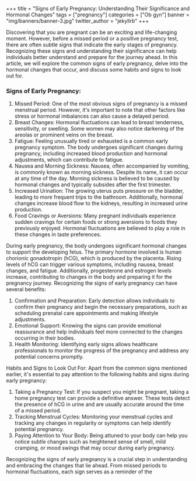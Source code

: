 +++
title = "Signs of Early Pregnancy: Understanding Their Significance and Hormonal Changes"
tags = ["pregnancy"]
categories = ["Ob gyn"]
banner = "img/banners/banner-3.jpg"
twitter_author = "jekyllrb"
+++

Discovering that you are pregnant can be an exciting and life-changing moment. However, before a missed period or a positive pregnancy test, there are often subtle signs that indicate the early stages of pregnancy. Recognizing these signs and understanding their significance can help individuals better understand and prepare for the journey ahead. In this article, we will explore the common signs of early pregnancy, delve into the hormonal changes that occur, and discuss some habits and signs to look out for.

### Signs of Early Pregnancy:

1. Missed Period: One of the most obvious signs of pregnancy is a missed menstrual period. However, it's important to note that other factors like stress or hormonal imbalances can also cause a delayed period.
1. Breast Changes: Hormonal fluctuations can lead to breast tenderness, sensitivity, or swelling. Some women may also notice darkening of the areolas or prominent veins on the breast.
1. Fatigue: Feeling unusually tired or exhausted is a common early pregnancy symptom. The body undergoes significant changes during pregnancy, including increased blood production and hormonal adjustments, which can contribute to fatigue.
1. Nausea and Morning Sickness: Nausea, often accompanied by vomiting, is commonly known as morning sickness. Despite its name, it can occur at any time of the day. Morning sickness is believed to be caused by hormonal changes and typically subsides after the first trimester.
1. Increased Urination: The growing uterus puts pressure on the bladder, leading to more frequent trips to the bathroom. Additionally, hormonal changes increase blood flow to the kidneys, resulting in increased urine production.
1. Food Cravings or Aversions: Many pregnant individuals experience sudden cravings for certain foods or strong aversions to foods they previously enjoyed. Hormonal fluctuations are believed to play a role in these changes in taste preferences.

During early pregnancy, the body undergoes significant hormonal changes to support the developing fetus. The primary hormone involved is human chorionic gonadotropin (hCG), which is produced by the placenta. Rising levels of hCG can trigger various symptoms, including nausea, breast changes, and fatigue. Additionally, progesterone and estrogen levels increase, contributing to changes in the body and preparing it for the pregnancy journey.
Recognizing the signs of early pregnancy can have several benefits:
1. Confirmation and Preparation: Early detection allows individuals to confirm their pregnancy and begin the necessary preparations, such as scheduling prenatal care appointments and making lifestyle adjustments.
2. Emotional Support: Knowing the signs can provide emotional reassurance and help individuals feel more connected to the changes occurring in their bodies.
3. Health Monitoring: Identifying early signs allows healthcare professionals to monitor the progress of the pregnancy and address any potential concerns promptly.

Habits and Signs to Look Out For: Apart from the common signs mentioned earlier, it's essential to pay attention to the following habits and signs during early pregnancy:
1. Taking a Pregnancy Test: If you suspect you might be pregnant, taking a home pregnancy test can provide a definitive answer. These tests detect the presence of hCG in urine and are usually accurate around the time of a missed period.
2. Tracking Menstrual Cycles: Monitoring your menstrual cycles and tracking any changes in regularity or symptoms can help identify potential pregnancy.
3. Paying Attention to Your Body: Being attuned to your body can help you notice subtle changes such as heightened sense of smell, mild cramping, or mood swings that may occur during early pregnancy.

Recognizing the signs of early pregnancy is a crucial step in understanding and embracing the changes that lie ahead. From missed periods to hormonal fluctuations, each sign serves as a reminder of the
